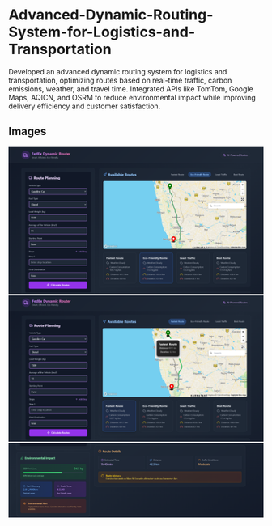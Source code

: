 # Advanced-Dynamic-Routing-System-for-Logistics-and-Transportation

Developed an advanced dynamic routing system for logistics and transportation, optimizing routes based on real-time traffic, carbon emissions, weather, and travel time. Integrated APIs like TomTom, Google Maps, AQICN, and OSRM to reduce environmental impact while improving delivery efficiency and customer satisfaction.

## Images

![Image 1](./frontend/w1.png)
![Image 2](./frontend/w2.png)
![Image 3](./frontend/w3.png)
